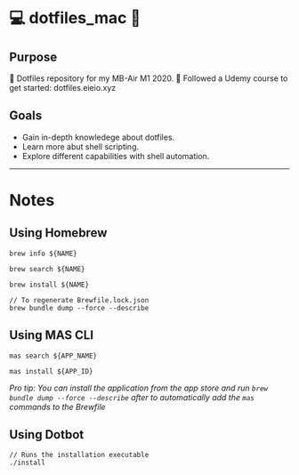 # 💻 dotfiles_mac 🍎

## Purpose
📁 Dotfiles repository for my MB-Air M1 2020. 
📖 Followed a Udemy course to get started: dotfiles.eieio.xyz

## Goals
- Gain in-depth knowledege about dotfiles.
- Learn more abut shell scripting.
- Explore different capabilities with shell automation.

---

# Notes

## Using Homebrew
```
brew info ${NAME}

brew search ${NAME}

brew install ${NAME}

// To regenerate Brewfile.lock.json
brew bundle dump --force --describe 
```

## Using MAS CLI
```
mas search ${APP_NAME}

mas install ${APP_ID}
```

_Pro tip: You can install the application from the app store and run `brew bundle dump --force --describe` after to automatically add the `mas` commands to the Brewfile_

## Using Dotbot
```
// Runs the installation executable
./install 
```
